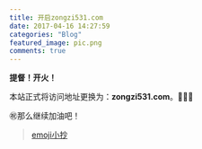 ```yaml
---
title: 开启zongzi531.com
date: 2017-04-16 14:27:59
categories: "Blog"
featured_image: pic.png
comments: true
---
```


<!-- no node -->

<!-- more -->

**提督！开火！**

本站正式将访问地址更换为：**zongzi531.com**。:tada::tada::tada:

:congratulations:那么继续加油吧！

>[emoji小抄](https://www.webpagefx.com/tools/emoji-cheat-sheet/)